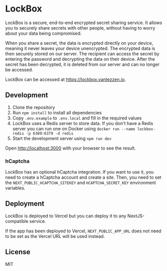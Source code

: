# LockBox

LockBox is a secure, end-to-end encrypted secret sharing service. It allows you to securely share secrets with other people, without having to worry about your data being compromised.

When you share a secret, the data is encrypted directly on your device, meaning it never leaves your device unencrypted. The encrypted data is then securely stored on our server. The recipient can access the secret by entering the password and decrypting the data on their device. After the secret has been decrypted, it is deleted from our server and can no longer be accessed.

LockBox can be accessed at <https://lockbox.vantezzen.io>.

## Development

1. Clone the repository
2. Run `npm install` to install all dependencies
3. Copy `.env.example` to `.env.local` and fill in the required values
4. LockBox uses a Redis server to store data. If you don't have a Redis server you can run one on Docker using `docker run --name lockbox-redis -p 6389:6379 -d redis`
5. Start the development server using `npm run dev`

Open [http://localhost:3000](http://localhost:3000) with your browser to see the result.

### hCaptcha

LockBox has an optional hCaptcha integration. If you want to use it, you need to create a hCaptcha account and create a site. Then, you need to set the `NEXT_PUBLIC_HCAPTCHA_SITEKEY` and `HCAPTCHA_SECRET_KEY` environment variables.

## Deployment

LockBox is deployed to Vercel but you can deploy it to any NextJS-compatible service.

If the app has been deployed to Vercel, `NEXT_PUBLIC_APP_URL` does not need to be set as the Vercel URL will be used instead.

## License

MIT
